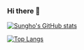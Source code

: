 ### Hi there 👋

[![Sungho's GitHub stats](https://github-readme-stats.vercel.app/api?username=svk5496)](https://github.com/svk5496/github-readme-stats)


[![Top Langs](https://github-readme-stats.vercel.app/api/top-langs/?username=svk5496)](https://github.com/svk5496/github-readme-stats)


<!--
**svk5496/svk5496** is a ✨ _special_ ✨ repository because its `README.md` (this file) appears on your GitHub profile.

Here are some ideas to get you started:

- 🔭 I’m currently working on ...
- 🌱 I’m currently learning ...
- 👯 I’m looking to collaborate on ...
- 🤔 I’m looking for help with ...
- 💬 Ask me about ...
- 📫 How to reach me: ...
- 😄 Pronouns: ...
- ⚡ Fun fact: ...
-->
